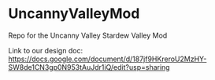 # UncannyValleyMod
Repo for the Uncanny Valley Stardew Valley Mod

Link to our design doc: https://docs.google.com/document/d/187jf9HKreroU2MzHY-SW8de1CN3gp0N953tAuJdr1iQ/edit?usp=sharing 
